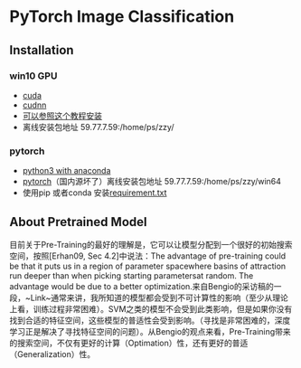 # PyTorch Image Classification

## Installation
### win10 GPU
* [cuda](https://developer.nvidia.com/cuda-downloads) 
* [cudnn](https://developer.nvidia.com/cudnn)
* [可以参照这个教程安装](https://blog.csdn.net/qq_37296487/article/details/83028394)
* 离线安装包地址   59.77.7.59:/home/ps/zzy/

### pytorch
* [python3 with anaconda](https://www.anaconda.com/)
* [pytorch](https://pytorch.org/)（国内源坏了）离线安装包地址   59.77.7.59:/home/ps/zzy/win64
* 使用pip 或者conda 安装[requirement.txt](requirement.txt)


## About Pretrained Model

目前关于Pre-Training的最好的理解是，它可以让模型分配到一个很好的初始搜索空间，按照[Erhan09, Sec 4.2]中说法：The advantage of pre-training could be that it puts us in a region of parameter spacewhere basins of attraction run deeper than when picking starting parametersat random. The advantage would be due to a better optimization.来自Bengio的采访稿的一段，~Link~通常来讲，我所知道的模型都会受到不可计算性的影响（至少从理论上看，训练过程非常困难）。SVM之类的模型不会受到此类影响，但是如果你没有找到合适的特征空间，这些模型的普适性会受到影响。（寻找是非常困难的，深度学习正是解决了寻找特征空间的问题）。从Bengio的观点来看，Pre-Training带来的搜索空间，不仅有更好的计算（Optimation）性，还有更好的普适（Generalization）性。
